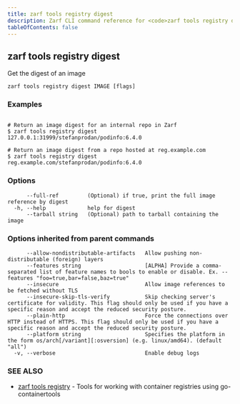 ```yaml
---
title: zarf tools registry digest
description: Zarf CLI command reference for <code>zarf tools registry digest</code>.
tableOfContents: false
---
```


<!-- Page generated by Zarf; DO NOT EDIT -->

## zarf tools registry digest

Get the digest of an image

```
zarf tools registry digest IMAGE [flags]
```

### Examples

```

# Return an image digest for an internal repo in Zarf
$ zarf tools registry digest 127.0.0.1:31999/stefanprodan/podinfo:6.4.0

# Return an image digest from a repo hosted at reg.example.com
$ zarf tools registry digest reg.example.com/stefanprodan/podinfo:6.4.0

```

### Options

```
      --full-ref         (Optional) if true, print the full image reference by digest
  -h, --help             help for digest
      --tarball string   (Optional) path to tarball containing the image
```

### Options inherited from parent commands

```
      --allow-nondistributable-artifacts   Allow pushing non-distributable (foreign) layers
      --features string                    [ALPHA] Provide a comma-separated list of feature names to bools to enable or disable. Ex. --features "foo=true,bar=false,baz=true"
      --insecure                           Allow image references to be fetched without TLS
      --insecure-skip-tls-verify           Skip checking server's certificate for validity. This flag should only be used if you have a specific reason and accept the reduced security posture.
      --plain-http                         Force the connections over HTTP instead of HTTPS. This flag should only be used if you have a specific reason and accept the reduced security posture.
      --platform string                    Specifies the platform in the form os/arch[/variant][:osversion] (e.g. linux/amd64). (default "all")
  -v, --verbose                            Enable debug logs
```

### SEE ALSO

* [zarf tools registry](/commands/zarf_tools_registry/)	 - Tools for working with container registries using go-containertools

